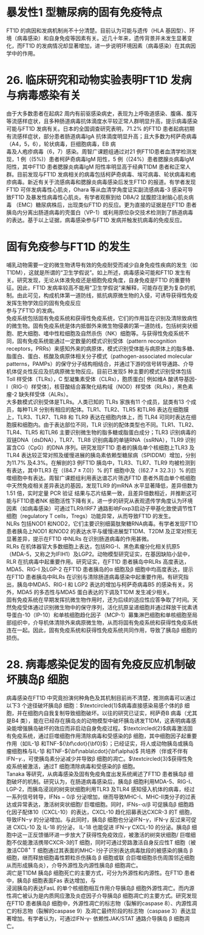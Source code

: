# 暴发性1 型糖尿病的固有免疫特点  
FT1D 的病因和发病机制尚不十分清楚。目前认为可能与遗传（HLA 基因型）、环境（病毒感染）和自身免疫等因素有关。近几十年来，遗传背景并未发生显著变化，而FT1D 的发病情况却显著增加，进一步说明环境因素（病毒感染）在其病因学中的作用。  
# 26. 临床研究和动物实验表明FT1D 发病与病毒感染有关  
由于大多数患者在起病2 周内有前驱感染病史，表现为上呼吸道感染、腹痛、腹泻等流感样症状，且多种肠道病毒抗体滴度水平较正常人群明显升高，提示病毒感染可能与FT1D 发病有关。日本的全国调查研究表明，$71.2\%$ 的FT1D 患者起病初期有流感样症状，部分患者肠道病毒IgA 抗体滴度明显升高；且大多数为柯萨奇病毒（A4，5，6），轮状病毒，巨细胞病毒，EB 病  
毒及人疱疹病毒（6，7）感染。周智广课题组通过对21 例FT1D患者血清学检测发现，1 例（$(5\%)$）患者柯萨奇病毒IgM 阳性，5 例（$(24\%$）患者腮腺炎病毒IgM 阳性，其中FT1D 患者腮腺炎病毒IgM 阳性率明显高于经典T1DM 患者和正常人群。目前发现与FT1D 发病相关的病毒包括柯萨奇病毒、埃可病毒、轮状病毒和疱疹病毒。新近有关于流感病毒和腮腺炎病毒感染后发生FT1D 的报道。有学者发现FT1D 可伴发病毒性心肌炎，Ohara 等从血清学角度证实副流感病毒-3 感染可导致FT1D 及暴发性病毒性心肌炎。有学者观察到给  DBA/2  鼠腹腔注射脑心肌炎病毒 （EMC）糖尿病株后，出现类似FT1D 的反应。更为直接的证据是在FT1D 患者胰岛内分离出肠道病毒的壳蛋白（VP-1）或利用原位杂交技术检测到了肠道病毒的表达。基于以上证据，病毒感染参与FT1D 发病并触发抗病毒的免疫反应。  
#  固有免疫参与FT1D 的发生  
哺乳动物需要一定的微生物诱导有效的免疫耐受而减少自身免疫性疾病的发生（如T1DM），这就是所谓的“卫生学假说”。如上所述，病毒感染可能和FT1D 发生有关。研究发现，无论从体液免疫还是细胞免疫角度，自身免疫是FT1D 的重要特征。因此，FT1D 发病率较高不能用“卫生学假说”来解释，可能存在更为复杂的机制。由此可见，构成机体第一道防线，抵抗病原微生物的入侵，可诱导获得性免疫发挥生物学效应的固有免疫反应  
参与了FT1D 的发病。  
免疫系统包括固有免疫系统和获得性免疫系统，它们的作用旨在识别及清除致病性的微生物。固有免疫系统是体内抵御外来微生物侵袭的第一道防线，包括树突状细胞、肥大细胞、嗜中性粒细胞及自然杀伤（NK）细胞等。与获得性免疫系统不同，固有免疫系统能通过一定数量的模式识别受体（pattern recognition receptors，PRRs）来感知外来的病原体，模式识别受体能与病原体上的脂多糖、脂蛋白、蛋白、核酸及病原体相关分子模式（pathogen-associated molecular patterns，PAMPs）的保守分子结构相结合，并通过下游的信号转导通路、介导机体促炎性反应及抗病原微生物反应。目前已发现5 种主要的模式识别受体包括Toll 样受体（TLRs），C 型凝集素受体（CLRs），胞质蛋白[ 例如维A 酸诱导基因-I（RIG-I）样受体]，核苷酸结合寡聚化结构域（NOD）样受体（RLRs），黑色素瘤-2 缺失样受体（ALRs）。  
大多数模式识别受体是TLRs。人类已知的 TLRs 家族有11 个成员，鼠类有13 个成员，每种TLR 分别有相应的配体。TLR1、TLR2、TLR5 和TLR6 表达在细胞膜上，TLR3、TLR7、TLR8  和 TLR9  表达在细胞内体上，而 TLR4  可同时表达在细 胞膜和细胞内。由于表达部位不同，TLR 识别的配体类型也不同。TLR1、TLR2、TLR4、TLR5 和TLR6 主要识别微生物的脂多糖或脂蛋白成分；TLR3 识别病毒的双链DNA（dsDNA），TLR7、TLR8 识别病毒的单链RNA（ssRNA），TLR9 识别富含CG（CpG）的DNA 序列。研究发现FT1D 患者的胰岛单个核细胞上TLR3 及TLR4 表达较正常对照及缓慢进展的胰岛素依赖型糖尿病（SPIDDM）增加，分别为$11.7\%$ 及$4.3\%$。在解剖的3 例FT1D 胰岛中，TLR3、TLR7、TLR9 均被检测到有表达，其中TLR3 在（$(84.7\pm7.0)$）$\%$ 的T 细胞中及（$(62.7\pm32.3\,)$）$\%$ 的巨噬细胞中有表达。周智广课题组利用表达谱芯片筛选FT1D 患者外周血单个核细胞中天然免疫相关差异表达的基因，发现TLR9 的mRNA  水平显著降低，差异倍数为 1.51  倍，实时定量 PCR  验证 结果与芯片结果一致，且差异倍数相近，并推断这可能与FT1D患者NK 细胞活性下降有关。进一步的研究从表观遗传学角度认为环境因素（如病毒感染）可通过TLR9/IRF7 通路影响Foxp3启动子甲基化致使调节性T 细胞（regulatory T cells，Tregs）功能异常，从而导致FT1D 的发生。  
NLRs 包括NOD1 和NOD2，它们主要识别细菌肽聚糖RNA病毒。有学者发现FT1D 患者胰岛上NOD1 和NOD2 的表达水平与缓慢进展型T1DM、T2DM 及正常对照无显著差异，提示在FT1D 中NLRs 在识别肠道病毒的作用甚微。  
RLRs 在机体器官大多数细胞上表达，包括RIG-I、黑色素瘤分化相关抗原5（MDA-5，又称之为IFIH1）及LGP2。动物模型研究证实，在基因缺陷小鼠中，RLR 在抗病毒中起重要作用。研究证实，在FT1D 患者胰岛中RLRs 高度表达，MDA5、RIG-I 及LGP-2 在FT1D 患者胰岛的$\upalpha$ 细胞及$\upbeta$ 细胞中均高度表达，提示在FT1D 患者胰岛中RLRs 在识别与清除肠道病毒感染中起重要作用。有研究指出，胰岛中MDA5、RIG-I 和 LGP2 表达的增加与柯萨奇病毒B5 的感染有关。另外，MDA5 的多态性与MDA5 蛋白表达的下调及T1DM 发生减少相关。  
固有免疫系统在早期发挥抗微生物作用时，还为后续的适应性应答争取了时间。天然免疫受体通过识别微生物中的保守序列，活化抗原呈递细胞并通过释放干扰素诱导蛋白-10（IP-10）和单核细胞趋化因子（MCP-1）募集淋巴细胞和单核细胞至局部组织中，介导机体清除外来病原微生物，从而将固有免疫系统和获得性免疫系统连在一起。因此，固有免疫系统和获得性免疫系统共同作用，导致了胰岛$\upbeta$ 细胞的损伤。  
# 28. 病毒感染促发的固有免疫反应机制破坏胰岛β  细胞  
病毒感染在FT1D 中究竟扮演何种角色及其机制目前尚不清楚，推测病毒可以通过以下3 个途径破坏胰岛$\upbeta$ 细胞：$\textcircled{1}$病毒直接感染易感个体的β 细胞，并在细胞内自我复制导致细胞破坏。以往的研究已证实，柯萨奇B 病毒（尤其是B4 类），能在已经存在胰岛炎的动物模型中破坏胰岛诱发T1DM，这表明病毒感染能增强胰岛破坏的效应而非启动自身免疫过程。$\textcircled{2}$病毒激活固有免疫系统，通过巨噬细胞作用清除病毒和受感染的$\upbeta$ 细胞，其中细胞因子起重要作用（如IL-1β 和TNF-${\bf\cdot}{\bf0}$）；已经证实，将人或动物胰岛或胰岛瘤细胞株与IL-1β 和TNF-${\bf\nabla\cdot}{\bf\alpha}$ 共培养（伴或不伴有$\mathrm{IFN-}\gamma.$，可使胰岛素分泌减少并导致$\upbeta$ 细胞的凋亡。$\textcircled{3}$获得性免疫系统被激活，通过T 细胞清除病毒和受感染的$\upbeta$ 细胞。  
Tanaka 等研究，从病毒感染及固有免疫角度出发系统阐述了FT1D 患者胰岛$\upbeta$ 细胞破坏的机制。研究认为，在肠道病毒感染后，胰岛$\upbeta$ 细胞利用MDA-5、RIG-I、LGP-2，而胰岛浸润的树突状细胞利用TLR3 及TLR4 感知侵入机体的病毒，经过一系列信号转导，$\mathrm{{IFNs}{-}0/\upbeta}$ 分泌增加，继而导致MHC-Ⅰ、MHC-Ⅱ类分子的过表达或异常表达，激活树突状细胞/ 巨噬细胞。同时，IFNs-$\cdot\upalpha/\upbeta$ 可促胰岛$\upbeta$ 细胞趋化因子配体10（CXCL-10）的表达，CXCL-10 趋化招募表达CXCR-3 的T 细胞，导致$\mathrm{IFN-}\gamma$ 的分泌增加。与此同时，胰岛$\upbeta$ 细胞也分泌$\mathrm{IFN-}\gamma$，IFN-γ 反过来可促进 CXCL-10  及 IL-18  的分泌， IL-18  也能促进 $\mathrm{IFN-}\gamma$ CXCL-10 的分泌。胰岛$\upbeta$ 细胞中这一正反馈循环进一步放大了获得性免疫效应，被激活的树突状细胞/ 巨噬细胞不仅能激活携带CXCR-3的T 细胞，同时可通过旁路激活自身反应性T 细胞（被激活${\mathrm{CD}}8^{+}$ T 细胞通过其表面的MHC- Ⅰ分子识别表达病毒肽段的被感染的胰岛 $\upbeta$  细胞，继而释放细胞毒性颗粒杀伤胰岛 $\upbeta$  细胞或联 合巨噬细胞杀伤周围邻近细胞从而形成胰岛炎），介导外源性及内源性胰岛$\upbeta$ 细胞凋亡。  
凋亡是T1DM 胰岛$\upbeta$ 细胞死亡的主要方式，可分为外源性和内源性。在FT1D 患者中，胰岛$\upbeta$ 细胞表面Fas 表达增加，与  
浸润胰岛的表达FasL 的单个核细胞相互作用介导胰岛$\upbeta$ 细胞外源性凋亡。而内源性凋亡被认为是内质网应激及炎症因子介导胰岛$\upbeta$ 细胞凋亡的主要方式。研究发现在FT1D 患者胰岛$\upbeta$ 细胞中，外源性凋亡的标志物（裂解的caspase 8）、内源性凋亡的标志物（裂解的caspase 9）及凋亡最终阶段的标志物（caspase 3）表达显著增加。有学者认为，可通过IFN-γ- 依赖性JAK/STAT 通路介导胰岛 $\upbeta$  细胞凋亡。  
